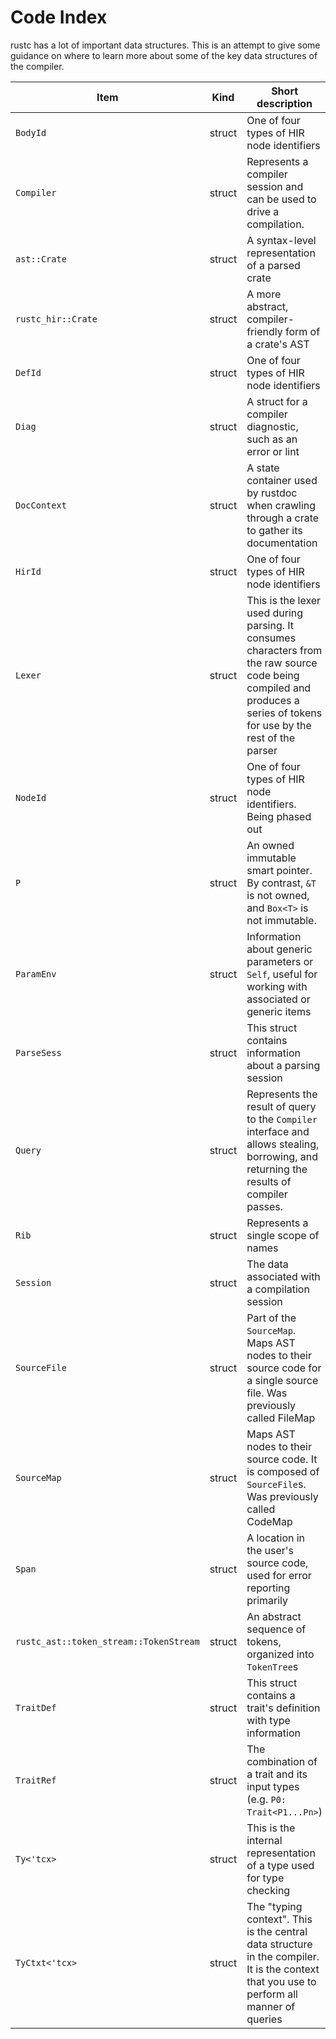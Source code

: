 # Code Index

rustc has a lot of important data structures. This is an attempt to give some
guidance on where to learn more about some of the key data structures of the
compiler.

Item            |  Kind    | Short description           | Chapter            | Declaration
----------------|----------|-----------------------------|--------------------|-------------------
`BodyId` | struct | One of four types of HIR node identifiers | [Identifiers in the HIR] | [compiler/rustc_hir/src/hir.rs](https://doc.rust-lang.org/nightly/nightly-rustc/rustc_hir/hir/struct.BodyId.html)
`Compiler` | struct | Represents a compiler session and can be used to drive a compilation. | [The Rustc Driver and Interface] | [compiler/rustc_interface/src/interface.rs](https://doc.rust-lang.org/nightly/nightly-rustc/rustc_interface/interface/struct.Compiler.html)
`ast::Crate` | struct | A syntax-level representation of a parsed crate | [The parser] | [compiler/rustc_ast/src/ast.rs](https://doc.rust-lang.org/nightly/nightly-rustc/rustc_ast/ast/struct.Crate.html)
`rustc_hir::Crate` | struct | A more abstract, compiler-friendly form of a crate's AST | [The Hir] | [compiler/rustc_hir/src/hir.rs](https://doc.rust-lang.org/nightly/nightly-rustc/rustc_hir/hir/struct.Crate.html)
`DefId` | struct | One of four types of HIR node identifiers | [Identifiers in the HIR] | [compiler/rustc_hir/src/def_id.rs](https://doc.rust-lang.org/nightly/nightly-rustc/rustc_hir/def_id/struct.DefId.html)
`Diag` | struct | A struct for a compiler diagnostic, such as an error or lint | [Emitting Diagnostics] | [compiler/rustc_errors/src/diagnostic.rs](https://doc.rust-lang.org/nightly/nightly-rustc/rustc_errors/struct.Diag.html)
`DocContext` | struct | A state container used by rustdoc when crawling through a crate to gather its documentation | [Rustdoc] | [src/librustdoc/core.rs](https://github.com/rust-lang/rust/blob/master/src/librustdoc/core.rs)
`HirId` | struct | One of four types of HIR node identifiers | [Identifiers in the HIR] | [compiler/rustc_hir/src/hir_id.rs](https://doc.rust-lang.org/nightly/nightly-rustc/rustc_hir/hir_id/struct.HirId.html)
`Lexer` | struct | This is the lexer used during parsing. It consumes characters from the raw source code being compiled and produces a series of tokens for use by the rest of the parser | [The parser] |  [compiler/rustc_parse/src/lexer/mod.rs](https://doc.rust-lang.org/nightly/nightly-rustc/rustc_parse/lexer/struct.Lexer.html)
`NodeId` | struct | One of four types of HIR node identifiers. Being phased out | [Identifiers in the HIR] | [compiler/rustc_ast/src/ast.rs](https://doc.rust-lang.org/nightly/nightly-rustc/rustc_ast/node_id/struct.NodeId.html)
`P` | struct | An owned immutable smart pointer. By contrast, `&T` is not owned, and `Box<T>` is not immutable. | None | [compiler/rustc_ast/src/ptr.rs](https://doc.rust-lang.org/nightly/nightly-rustc/rustc_ast/ptr/struct.P.html)
`ParamEnv` | struct | Information about generic parameters or `Self`, useful for working with associated or generic items | [Parameter Environment] | [compiler/rustc_middle/src/ty/mod.rs](https://doc.rust-lang.org/nightly/nightly-rustc/rustc_middle/ty/struct.ParamEnv.html)
`ParseSess` | struct | This struct contains information about a parsing session | [The parser] | [compiler/rustc_session/src/parse/parse.rs](https://doc.rust-lang.org/nightly/nightly-rustc/rustc_session/parse/struct.ParseSess.html)
`Query` | struct | Represents the result of query to the `Compiler` interface and allows stealing, borrowing, and returning the results of compiler passes. | [The Rustc Driver and Interface] | [compiler/rustc_interface/src/queries.rs](https://doc.rust-lang.org/nightly/nightly-rustc/rustc_interface/queries/struct.Query.html)
`Rib` | struct | Represents a single scope of names | [Name resolution] | [compiler/rustc_resolve/src/lib.rs](https://doc.rust-lang.org/nightly/nightly-rustc/rustc_resolve/late/struct.Rib.html)
`Session` | struct | The data associated with a compilation session | [The parser], [The Rustc Driver and Interface] | [compiler/rustc_session/src/session.rs](https://doc.rust-lang.org/nightly/nightly-rustc/rustc_session/struct.Session.html)
`SourceFile` | struct | Part of the `SourceMap`. Maps AST nodes to their source code for a single source file. Was previously called FileMap | [The parser] | [compiler/rustc_span/src/lib.rs](https://doc.rust-lang.org/nightly/nightly-rustc/rustc_span/struct.SourceFile.html)
`SourceMap` | struct | Maps AST nodes to their source code. It is composed of `SourceFile`s. Was previously called CodeMap | [The parser] | [compiler/rustc_span/src/source_map.rs](https://doc.rust-lang.org/nightly/nightly-rustc/rustc_span/source_map/struct.SourceMap.html)
`Span` | struct  | A location in the user's source code, used for error reporting primarily | [Emitting Diagnostics] | [compiler/rustc_span/src/span_encoding.rs](https://doc.rust-lang.org/nightly/nightly-rustc/rustc_span/struct.Span.html)
`rustc_ast::token_stream::TokenStream` | struct | An abstract sequence of tokens, organized into `TokenTree`s | [The parser], [Macro expansion] | [compiler/rustc_ast/src/tokenstream.rs](https://doc.rust-lang.org/nightly/nightly-rustc/rustc_ast/tokenstream/struct.TokenStream.html)
`TraitDef` | struct | This struct contains a trait's definition with type information | [The `ty` modules] |  [compiler/rustc_middle/src/ty/trait_def.rs](https://doc.rust-lang.org/nightly/nightly-rustc/rustc_middle/ty/trait_def/struct.TraitDef.html)
`TraitRef` | struct | The combination of a trait and its input types (e.g. `P0: Trait<P1...Pn>`) | [Trait Solving: Goals and Clauses]  |  [compiler/rustc_middle/src/ty/sty.rs](https://doc.rust-lang.org/nightly/nightly-rustc/rustc_middle/ty/type.TraitRef.html)
`Ty<'tcx>` | struct | This is the internal representation of a type used for type checking | [Type checking] | [compiler/rustc_middle/src/ty/mod.rs](https://doc.rust-lang.org/nightly/nightly-rustc/rustc_middle/ty/struct.Ty.html)
`TyCtxt<'tcx>` | struct | The "typing context". This is the central data structure in the compiler. It is the context that you use to perform all manner of queries | [The `ty` modules] | [compiler/rustc_middle/src/ty/context.rs](https://doc.rust-lang.org/nightly/nightly-rustc/rustc_middle/ty/struct.TyCtxt.html)

[The HIR]: ../hir.html
[Identifiers in the HIR]: ../hir.html#hir-id
[The parser]: ../the-parser.html
[The Rustc Driver and Interface]: ../rustc-driver/intro.html
[Type checking]: ../type-checking.html
[The `ty` modules]: ../ty.html
[Rustdoc]: ../rustdoc.html
[Emitting Diagnostics]: ../diagnostics.html
[Macro expansion]: ../macro-expansion.html
[Name resolution]: ../name-resolution.html
[Parameter Environment]: ../param_env/param_env_summary.html
[Trait Solving: Goals and Clauses]: ../traits/goals-and-clauses.html#domain-goals
